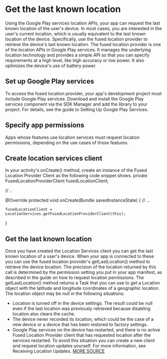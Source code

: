 # Get the last known location 
Using the Google Play services location APIs, your app can request the last known location of the user's device. In most cases, you are interested in the user's current location, which is usually equivalent to the last known location of the device.
Specifically, use the fused location provider to retrieve the device's last known location. The fused location provider is one of the location APIs in Google Play services. It manages the underlying location technology and provides a simple API so that you can specify requirements at a high level, like high accuracy or low power. It also optimizes the device's use of battery power.
## Set up Google Play services 
To access the fused location provider, your app's development project must include Google Play services. Download and install the Google Play services component via the SDK Manager and add the library to your project. For details, see the guide to Setting Up Google Play Services.

## Specify app permissions
Apps whose features use location services must request location permissions, depending on the use cases of those features.

## Create location services client
In your activity's onCreate() method, create an instance of the Fused Location Provider Client as the following code snippet shows.
private FusedLocationProviderClient fusedLocationClient;

// ..

@Override
protected void onCreate(Bundle savedInstanceState) {
    // ...

    fusedLocationClient = LocationServices.getFusedLocationProviderClient(this);
}

## Get the last known location
Once you have created the Location Services client you can get the last known location of a user's device. When your app is connected to these you can use the fused location provider's getLastLocation() method to retrieve the device location. The precision of the location returned by this call is determined by the permission setting you put in your app manifest, as described in the guide on how to request location permissions.
The getLastLocation() method returns a Task that you can use to get a Location object with the latitude and longitude coordinates of a geographic location. The location object may be null in the following situations:

* Location is turned off in the device settings. The result could be null even if the last location was previously retrieved because disabling location also clears the cache.
* The device never recorded its location, which could be the case of a new device or a device that has been restored to factory settings.
* Google Play services on the device has restarted, and there is no active Fused Location Provider client that has requested location after the services restarted. To avoid this situation you can create a new client and request location updates yourself. For more information, see Receiving Location Updates.
[MORE SOURCE](https://developer.android.com/training/location/retrieve-current)